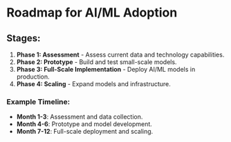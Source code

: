 # Roadmap for AI/ML Adoption

## Stages:
1. **Phase 1: Assessment** - Assess current data and technology capabilities.
2. **Phase 2: Prototype** - Build and test small-scale models.
3. **Phase 3: Full-Scale Implementation** - Deploy AI/ML models in production.
4. **Phase 4: Scaling** - Expand models and infrastructure.

### Example Timeline:
- **Month 1-3**: Assessment and data collection.
- **Month 4-6**: Prototype and model development.
- **Month 7-12**: Full-scale deployment and scaling.
